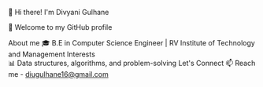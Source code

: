 👋 Hi there! I'm Divyani Gulhane

🌟 Welcome to my GitHub profile

About me
🎓 B.E in Computer Science Engineer | RV Institute of Technology and Management
Interests		
📊 Data structures, algorithms, and problem-solving
Let's Connect
📫 Reach me - diugulhane16@gmail.com

